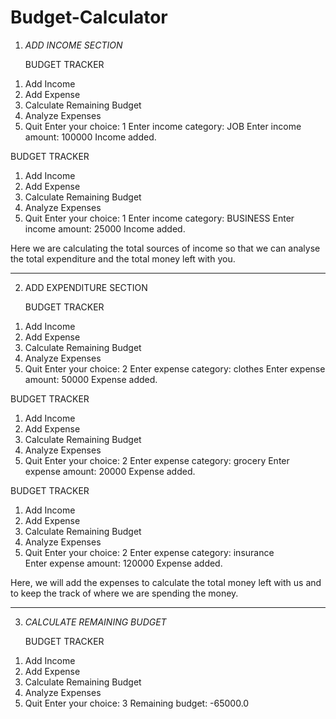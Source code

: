 # Budget-Calculator
1) *ADD INCOME SECTION*

   BUDGET TRACKER
1. Add Income
2. Add Expense
3. Calculate Remaining Budget
4. Analyze Expenses
5. Quit
Enter your choice: 1
Enter income category: JOB
Enter income amount: 100000
Income added.

BUDGET TRACKER
1. Add Income
2. Add Expense
3. Calculate Remaining Budget
4. Analyze Expenses
5. Quit
Enter your choice: 1
Enter income category: BUSINESS
Enter income amount: 25000
Income added.

Here we are calculating the total sources of income so that we can analyse the total expenditure and the total money left with you.
________________________________________________________________________________________________________________________________________________

2) ADD EXPENDITURE SECTION

   BUDGET TRACKER
1. Add Income
2. Add Expense
3. Calculate Remaining Budget
4. Analyze Expenses
5. Quit
Enter your choice: 2
Enter expense category: clothes
Enter expense amount: 50000
Expense added.


BUDGET TRACKER
1. Add Income
2. Add Expense
3. Calculate Remaining Budget
4. Analyze Expenses
5. Quit
Enter your choice: 2
Enter expense category: grocery
Enter expense amount: 20000
Expense added.


BUDGET TRACKER
1. Add Income
2. Add Expense
3. Calculate Remaining Budget
4. Analyze Expenses
5. Quit
Enter your choice: 2
Enter expense category: insurance  
Enter expense amount: 120000
Expense added.

Here, we will add the expenses to calculate the total money left with us and to keep the track of where we are spending the money.
_________________________________________________________________________________________________________________________________________

3) *CALCULATE REMAINING BUDGET*

   BUDGET TRACKER
1. Add Income
2. Add Expense
3. Calculate Remaining Budget
4. Analyze Expenses
5. Quit
Enter your choice: 3
Remaining budget: -65000.0
